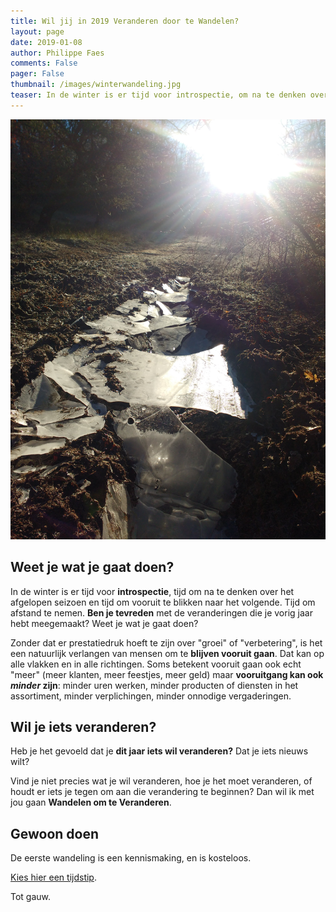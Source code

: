 ```yaml
---
title: Wil jij in 2019 Veranderen door te Wandelen?
layout: page
date: 2019-01-08
author: Philippe Faes
comments: False
pager: False
thumbnail: /images/winterwandeling.jpg
teaser: In de winter is er tijd voor introspectie, om na te denken over het afgelopen seizoen en ook om vooruit te blikken. Wil jij in 2019 veranderen? Dan wil ik met jou gaan Wandelen!
---
```


![Wandelen om te Veranderen](/images/winterwandeling.jpg)

## Weet je wat je gaat doen?

In de winter is er tijd voor **introspectie**, tijd om na te denken over het afgelopen seizoen en tijd om vooruit te blikken naar het volgende. Tijd om afstand te nemen. **Ben je tevreden** met de veranderingen die je vorig jaar hebt meegemaakt? Weet je wat je gaat doen?
 
Zonder dat er prestatiedruk hoeft te zijn over "groei" of "verbetering", is het een natuurlijk verlangen van mensen om te **blijven vooruit gaan**. Dat kan op alle vlakken en in alle richtingen. Soms betekent vooruit gaan ook echt "meer" (meer klanten, meer feestjes, meer geld) maar **vooruitgang kan ook *minder* zijn**: minder uren werken, minder producten of diensten in het assortiment, minder verplichingen, minder onnodige vergaderingen. 

## Wil je iets veranderen?

Heb je het gevoeld dat je **dit jaar iets wil veranderen?** Dat je iets nieuws wilt?

Vind je niet precies wat je wil veranderen, hoe je het moet veranderen, of houdt er iets je tegen om aan die verandering te beginnen? Dan wil ik met jou gaan **Wandelen om te Veranderen**.


## Gewoon doen
De eerste wandeling is een kennismaking, en is kosteloos. 

[Kies hier een tijdstip](http://www.randori.be/wandel_met_mij.html).

Tot gauw.
